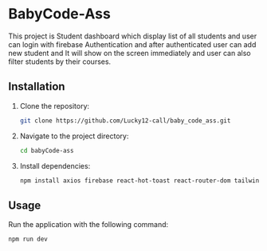 # BabyCode-Ass

This project is Student dashboard which display list of all students and user can login with firebase Authentication and after authenticated user can add new student and It will show on the screen immediately and user can also filter students by their courses.

## Installation

1. Clone the repository:
   ```bash
   git clone https://github.com/Lucky12-call/baby_code_ass.git
   ```
2. Navigate to the project directory:
   ```bash
   cd babyCode-ass
   ```
3. Install dependencies:
   ```bash
   npm install axios firebase react-hot-toast react-router-dom tailwindcss
   ```

## Usage

Run the application with the following command:

```bash
npm run dev
```
